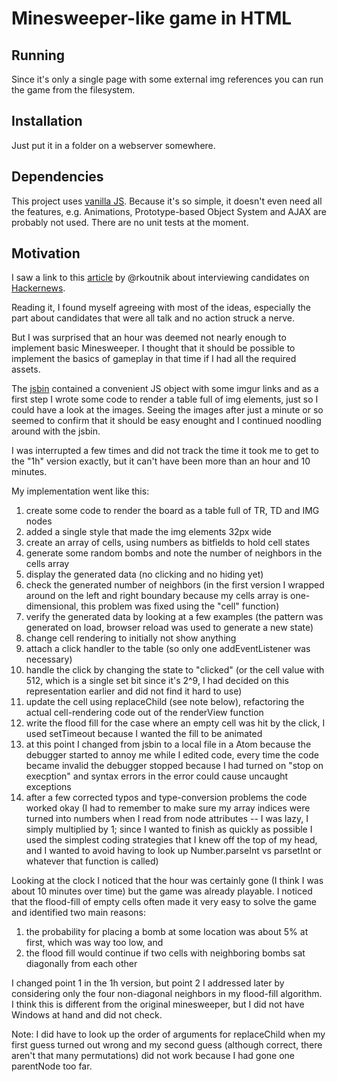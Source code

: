 # Minesweeper-like game in HTML

## Running

Since it's only a single page with some external img references you can run the game from the filesystem.

## Installation

Just put it in a folder on a webserver somewhere.


## Dependencies

This project uses [vanilla JS]. Because it's so simple, it doesn't even need all the features, e.g. Animations, Prototype-based Object System and AJAX are probably not used. There are no unit tests at the moment.

## Motivation

I saw a link to this [article] by @rkoutnik about interviewing candidates on [Hackernews].

Reading it, I found myself agreeing with most of the ideas, especially
the part about candidates that were all talk and no action struck a nerve.

But I was surprised that an hour was deemed not nearly enough to
implement basic Minesweeper. I thought that it should be possible to implement
the basics of gameplay in that time if I had all the required assets.

The [jsbin] contained a convenient JS object with some imgur links and
as a first step I wrote some code to render a table full of img elements,
just so I could have a look at the images. Seeing the images after just a
minute or so seemed to confirm that it should be easy enought and I continued
noodling around with the jsbin.

I was interrupted a few times and did not track the time it took me to
get to the "1h" version exactly, but it can't have been more than
an hour and 10 minutes.

My implementation went like this:

1. create some code to render the board as a table full of TR, TD and IMG nodes
2. added a single style that made the img elements 32px wide
3. create an array of cells, using numbers as bitfields to hold cell states
4. generate some random bombs and note the number of neighbors in the cells array
5. display the generated data (no clicking and no hiding yet)
6. check the generated number of neighbors (in the first version I wrapped around on the left and right boundary because my cells array is one-dimensional, this problem was fixed using the "cell" function)
7. verify the generated data by looking at a few examples (the pattern was generated on load, browser reload was used to generate a new state)
8. change cell rendering to initially not show anything
9. attach a click handler to the table (so only one addEventListener was necessary)
10. handle the click by changing the state to "clicked" (or the cell value with 512, which is a single set bit since it's 2^9, I had decided on this representation earlier and did not find it hard to use)
11. update the cell using replaceChild (see note below), refactoring the actual cell-rendering code out of the renderView function
12. write the flood fill for the case where an empty cell was hit by the click, I used setTimeout because I wanted the fill to be animated
13. at this point I changed from jsbin to a local file in a Atom because the debugger started to annoy me while I edited code, every time the code became invalid the debugger stopped because I had turned on "stop on execption" and syntax errors in the error could cause uncaught exceptions
14. after a few corrected typos and type-conversion problems the code worked okay (I had to remember to make sure my array indices were turned into numbers when I read from node attributes -- I was lazy, I simply multiplied by 1; since I wanted to finish as quickly as possible I used the simplest coding strategies that I knew off the top of my head, and I wanted to avoid having to look up Number.parseInt vs parsetInt or whatever that function is called)

Looking at the clock I noticed that the hour was certainly gone (I think I was about 10 minutes over time) but the game was already playable. I noticed that the flood-fill of empty cells often made it very easy to solve the game and identified two main reasons:

1. the probability for placing a bomb at some location was about 5% at first, which was way too low, and
2. the flood fill would continue if two cells with neighboring bombs sat diagonally from each other

I changed point 1 in the 1h version, but point 2 I addressed later by considering only the four non-diagonal neighbors in my flood-fill algorithm. I think this is different from the original minesweeper, but I did not have Windows at hand and did not check.



Note: I did have to look up the order of arguments for replaceChild when
my first guess turned out wrong and my second guess (although correct,
there aren't that many permutations) did not work because I had gone
one parentNode too far.





[article]: http://rkoutnik.com/articles/How-I-Interview.html
[jsbin]: http://jsbin.com/jucesisaki/2/edit?html,js,output
[vanilla JS]: http://vanilla-js.com
[Hackernews]: https://news.ycombinator.com/item?id=10752564
